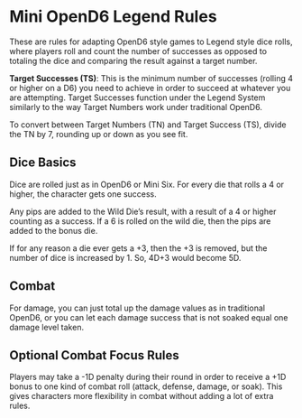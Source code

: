 Mini OpenD6 Legend Rules
========================

These are rules for adapting OpenD6 style games to Legend style dice 
rolls, where players roll and count the number of successes as opposed 
to totaling the dice and comparing the result against a target number. 

**Target Successes (TS)**: This is the minimum number of successes 
(rolling 4 or higher on a D6) you need to achieve in order to 
succeed at whatever you are attempting. Target Successes function 
under the Legend System similarly to the way Target Numbers work 
under traditional OpenD6.

To convert between Target Numbers (TN) and Target Success (TS), 
divide the TN by 7, rounding up or down as you see fit.


Dice Basics
-----------

Dice are rolled just as in OpenD6 or Mini Six. For every die that 
rolls a 4 or higher, the character gets one success. 

Any pips are added to the Wild Die’s result, with a result of a 4 
or higher counting as a success. If a 6 is rolled on the wild die, 
then the pips are added to the bonus die.

If for any reason a die ever gets a +3, then the +3 is removed, but the 
number of dice is increased by 1. So, 4D+3 would become 5D.


Combat
------

For damage, you can just total up the damage values as in traditional 
OpenD6, or you can let each damage success that is not soaked equal 
one damage level taken.


Optional Combat Focus Rules
---------------------------

Players may take a -1D penalty during their round in order to receive 
a +1D bonus to one kind of combat roll (attack, defense, damage, or 
soak). This gives characters more flexibility in combat without adding 
a lot of extra rules.
